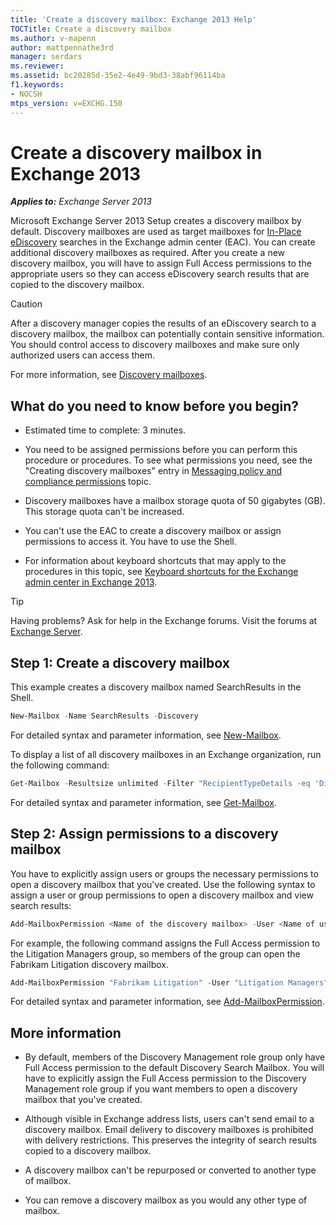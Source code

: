 ```yaml
---
title: 'Create a discovery mailbox: Exchange 2013 Help'
TOCTitle: Create a discovery mailbox
ms.author: v-mapenn
author: mattpennathe3rd
manager: serdars
ms.reviewer:
ms.assetid: bc20285d-35e2-4e49-9bd3-38abf96114ba
f1.keywords:
- NOCSH
mtps_version: v=EXCHG.150
---
```


# Create a discovery mailbox in Exchange 2013

_**Applies to:** Exchange Server 2013_

Microsoft Exchange Server 2013 Setup creates a discovery mailbox by default. Discovery mailboxes are used as target mailboxes for [In-Place eDiscovery](in-place-ediscovery-exchange-2013-help.md) searches in the Exchange admin center (EAC). You can create additional discovery mailboxes as required. After you create a new discovery mailbox, you will have to assign Full Access permissions to the appropriate users so they can access eDiscovery search results that are copied to the discovery mailbox.

> [!CAUTION]
> After a discovery manager copies the results of an eDiscovery search to a discovery mailbox, the mailbox can potentially contain sensitive information. You should control access to discovery mailboxes and make sure only authorized users can access them.

For more information, see [Discovery mailboxes](in-place-ediscovery-exchange-2013-help.md#discovery-mailboxes).

## What do you need to know before you begin?

- Estimated time to complete: 3 minutes.

- You need to be assigned permissions before you can perform this procedure or procedures. To see what permissions you need, see the "Creating discovery mailboxes" entry in [Messaging policy and compliance permissions](messaging-policy-and-compliance-permissions-exchange-2013-help.md) topic.

- Discovery mailboxes have a mailbox storage quota of 50 gigabytes (GB). This storage quota can't be increased.

- You can't use the EAC to create a discovery mailbox or assign permissions to access it. You have to use the Shell.

- For information about keyboard shortcuts that may apply to the procedures in this topic, see [Keyboard shortcuts for the Exchange admin center in Exchange 2013](keyboard-shortcuts-in-the-exchange-admin-center-2013-help.md).

> [!TIP]
> Having problems? Ask for help in the Exchange forums. Visit the forums at [Exchange Server](https://go.microsoft.com/fwlink/p/?linkId=60612).

## Step 1: Create a discovery mailbox

This example creates a discovery mailbox named SearchResults in the Shell.

```powershell
New-Mailbox -Name SearchResults -Discovery
```

For detailed syntax and parameter information, see [New-Mailbox](https://docs.microsoft.com/powershell/module/exchange/new-mailbox).

To display a list of all discovery mailboxes in an Exchange organization, run the following command:

```powershell
Get-Mailbox -Resultsize unlimited -Filter "RecipientTypeDetails -eq 'DiscoveryMailbox'"
```

For detailed syntax and parameter information, see [Get-Mailbox](https://docs.microsoft.com/powershell/module/exchange/get-mailbox).

## Step 2: Assign permissions to a discovery mailbox

You have to explicitly assign users or groups the necessary permissions to open a discovery mailbox that you've created. Use the following syntax to assign a user or group permissions to open a discovery mailbox and view search results:

```powershell
Add-MailboxPermission <Name of the discovery mailbox> -User <Name of user or group> -AccessRights FullAccess -InheritanceType all
```

For example, the following command assigns the Full Access permission to the Litigation Managers group, so members of the group can open the Fabrikam Litigation discovery mailbox.

```powershell
Add-MailboxPermission "Fabrikam Litigation" -User "Litigation Managers" -AccessRights FullAccess -InheritanceType all
```

For detailed syntax and parameter information, see [Add-MailboxPermission](https://docs.microsoft.com/powershell/module/exchange/add-mailboxpermission).

## More information

- By default, members of the Discovery Management role group only have Full Access permission to the default Discovery Search Mailbox. You will have to explicitly assign the Full Access permission to the Discovery Management role group if you want members to open a discovery mailbox that you've created.

- Although visible in Exchange address lists, users can't send email to a discovery mailbox. Email delivery to discovery mailboxes is prohibited with delivery restrictions. This preserves the integrity of search results copied to a discovery mailbox.

- A discovery mailbox can't be repurposed or converted to another type of mailbox.

- You can remove a discovery mailbox as you would any other type of mailbox.

